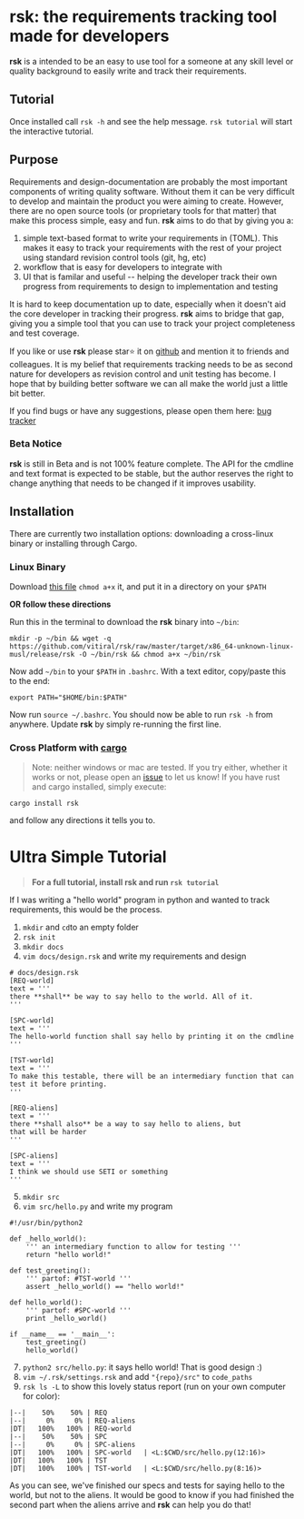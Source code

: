 # rsk: the requirements tracking tool made for developers
**rsk** is a intended to be an easy to use tool for a someone at any skill
level or quality background to easily write and track their requirements.

## Tutorial
Once installed call `rsk -h` and see the help message. `rsk tutorial` will start the
interactive tutorial.

## Purpose
Requirements and design-documentation are probably the most important components of
writing quality software. Without them it can be very difficult to develop and 
maintain the product you were aiming to create. However, there are no open source 
tools (or proprietary tools for that matter) that make this process simple, easy 
and fun. **rsk** aims to do that by giving you a:

 1. simple text-based format to write your requirements in (TOML). This makes it
      easy to track your requirements with the rest of your project using standard
      revision control tools (git, hg, etc)
 2. workflow that is easy for developers to integrate with
 3. UI that is familar and useful -- helping the developer track their own progress
      from requirements to design to implementation and testing

It is hard to keep documentation up to date, especially when it doesn't aid
the core developer in tracking their progress. **rsk** aims to bridge that gap,
giving you a simple tool that you can use to track your project completeness and
test coverage.

If you like or use **rsk** please star:star: it on [github](https://github.com/vitiral/rsk) 
and mention it to friends and colleagues. It is my belief that requirements tracking needs to 
be as second nature for developers as revision control and unit testing has become. I hope
that by building better software we can all make the world just a little bit better.

If you find bugs or have any suggestions, please open them here:
[bug tracker](https://github.com/vitiral/rsk/issues)

### Beta Notice
**rsk** is still in Beta and is not 100% feature complete. The API for the cmdline and
text format is expected to be stable, but the author reserves the right to change anything
that needs to be changed if it improves usability. 

## Installation

There are currently two installation options: downloading a cross-linux
binary or installing through Cargo.

### Linux Binary
Download [this file](https://github.com/vitiral/rsk/raw/master/target/x86_64-unknown-linux-musl/release/rsk) `chmod a+x` it, and put it in a directory on your `$PATH`

**OR follow these directions**

Run this in the terminal to download the **rsk** binary into `~/bin`:
```
mkdir -p ~/bin && wget -q https://github.com/vitiral/rsk/raw/master/target/x86_64-unknown-linux-musl/release/rsk -O ~/bin/rsk && chmod a+x ~/bin/rsk
```

Now add `~/bin` to your `$PATH` in `.bashrc`. With a text editor, copy/paste this to the end:
```
export PATH="$HOME/bin:$PATH"
```

Now run `source ~/.bashrc`. You should now be able to run `rsk -h` from anywhere. Update **rsk**
by simply re-running the first line.

### Cross Platform with [cargo](https://github.com/rust-lang/cargo)
> Note: neither windows or mac are tested. If you try either, whether it works or not,
> please open an [issue](https://github.com/vitiral/rsk/issues) to let us know!
If you have rust and cargo installed, simply execute:
```
cargo install rsk
```
and follow any directions it tells you to.

# Ultra Simple Tutorial
> **For a full tutorial, install rsk and run `rsk tutorial`**

If I was writing a "hello world" program in python and wanted to track requirements,
this would be the process.

 1. `mkdir` and `cd`to an empty folder
 2. `rsk init`
 3. `mkdir docs`
 4. `vim docs/design.rsk` and write my requirements and design
```
# docs/design.rsk
[REQ-world]
text = '''
there **shall** be way to say hello to the world. All of it.
'''

[SPC-world]
text = '''
The hello-world function shall say hello by printing it on the cmdline
'''

[TST-world]
text = '''
To make this testable, there will be an intermediary function that can
test it before printing.
'''

[REQ-aliens]
text = '''
there **shall also** be a way to say hello to aliens, but
that will be harder
'''

[SPC-aliens]
text = '''
I think we should use SETI or something
'''
```
 5. `mkdir src`
 6. `vim src/hello.py` and write my program
```
#!/usr/bin/python2

def _hello_world():
    ''' an intermediary function to allow for testing '''
    return "hello world!"

def test_greeting():
    ''' partof: #TST-world '''
    assert _hello_world() == "hello world!"

def hello_world():
    ''' partof: #SPC-world '''
    print _hello_world()

if __name__ == '__main__':
    test_greeting()
    hello_world()
```
 7. `python2 src/hello.py`: it says hello world! That is good design :)
 8. `vim ~/.rsk/settings.rsk` and add `"{repo}/src"` to `code_paths`
 9. `rsk ls -L` to show this lovely status report (run on your own computer for color):
```
|--|    50%    50% | REQ
|--|     0%     0% | REQ-aliens
|DT|   100%   100% | REQ-world
|--|    50%    50% | SPC
|--|     0%     0% | SPC-aliens
|DT|   100%   100% | SPC-world   | <L:$CWD/src/hello.py(12:16)> 
|DT|   100%   100% | TST
|DT|   100%   100% | TST-world   | <L:$CWD/src/hello.py(8:16)> 
```

As you can see, we've finished our specs and tests for saying hello to the world, 
but not to the aliens. It would be good to know if you had finished the second part
when the aliens arrive and **rsk** can help you do that!
